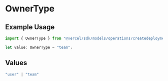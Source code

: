 # OwnerType

## Example Usage

```typescript
import { OwnerType } from "@vercel/sdk/models/operations/createdeployment.js";

let value: OwnerType = "team";
```

## Values

```typescript
"user" | "team"
```